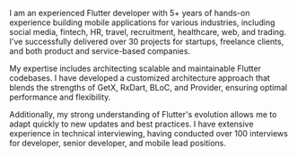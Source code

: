 

<!--
### Hi there 👋
**neel-sharma/neel-sharma** is a ✨ _special_ ✨ repository because its `README.md` (this file) appears on your GitHub profile.
From writing .bat 'viruses' behind school notebooks to engineering my 
objective for learning computer languages was to automate every 
repetitive activity that we do again and again daily. 

More about me: https://neelsharma.dev-->

I am an experienced Flutter developer with 5+ years of hands-on experience building mobile applications for various industries, including social media, fintech, HR, travel, recruitment, healthcare, web, and trading. I've successfully delivered over 30 projects for startups, freelance clients, and both product and service-based companies.

My expertise includes architecting scalable and maintainable Flutter codebases. I have developed a customized architecture approach that blends the strengths of GetX, RxDart, BLoC, and Provider, ensuring optimal performance and flexibility.

Additionally, my strong understanding of Flutter's evolution allows me to adapt quickly to new updates and best practices. I have extensive experience in technical interviewing, having conducted over 100 interviews for developer, senior developer, and mobile lead positions.

